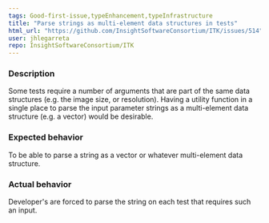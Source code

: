 ```yaml
---
tags: Good-first-issue,typeEnhancement,typeInfrastructure
title: "Parse strings as multi-element data structures in tests"
html_url: "https://github.com/InsightSoftwareConsortium/ITK/issues/514"
user: jhlegarreta
repo: InsightSoftwareConsortium/ITK
---
```


### Description
Some tests require a number of arguments that are part of the same data structures (e.g. the image size, or resolution). Having a utility function in a single place to parse the input parameter strings as a multi-element data structure (e.g. a vector) would be desirable.

### Expected behavior
To be able to parse a string as a vector or whatever multi-element data structure.

### Actual behavior
Developer's are forced to parse the string on each test that requires such an input.